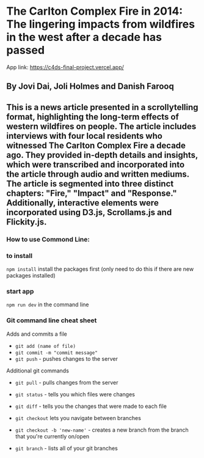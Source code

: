 # The Carlton Complex Fire in 2014: The lingering impacts from wildfires in the west after a decade has passed

App link: https://c4ds-final-project.vercel.app/

## By Jovi Dai, Joli Holmes and Danish Farooq

## This is a news article presented in a scrollytelling format, highlighting the long-term effects of western wildfires on people. The article includes interviews with four local residents who witnessed The Carlton Complex Fire a decade ago. They provided in-depth details and insights, which were transcribed and incorporated into the article through audio and written mediums. The article is segmented into three distinct chapters: "Fire," "Impact" and "Response." Additionally, interactive elements were incorporated using D3.js, Scrollams.js and Flickity.js.

### How to use Commond Line:
### to install

`npm install` install the packages first (only need to do this if there are new packages installed)

### start app

`npm run dev` in the command line

### Git command line cheat sheet

Adds and commits a file

* `git add (name of file)`
* `git commit -m "commit message"`
* `git push` - pushes changes to the server

Additional git commands

* `git pull` - pulls changes from the server
* `git status` - tells you which files were changes
* `git diff` - tells you the changes that were made to each file

* `git checkout` lets you navigate between branches
* `git checkout -b 'new-name'` - creates a new branch from the branch that you're currently on/open
* `git branch` - lists all of your git branches
